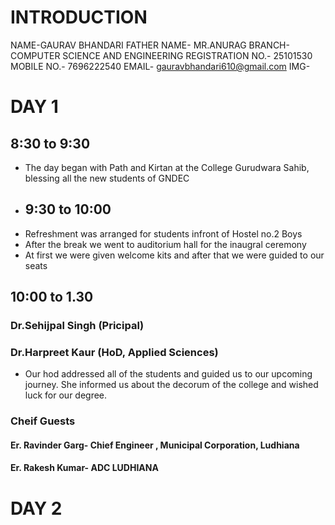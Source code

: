 # INTRODUCTION
NAME-GAURAV BHANDARI
FATHER NAME- MR.ANURAG
BRANCH- COMPUTER SCIENCE AND ENGINEERING
REGISTRATION NO.- 25101530
MOBILE NO.- 7696222540
EMAIL- gauravbhandari610@gmail.com
IMG-
# DAY 1
## 8:30 to 9:30
- The day began with Path and Kirtan at the College Gurudwara Sahib, blessing all the new students of GNDEC
- ## 9:30 to 10:00
- Refreshment was arranged for students infront of Hostel no.2 Boys
- After the break we went to auditorium hall for the inaugral ceremony
- At first we were given welcome kits and after that we were guided to our seats
## 10:00 to 1.30
### Dr.Sehijpal Singh (Pricipal)

###  Dr.Harpreet Kaur (HoD, Applied Sciences)
- Our hod addressed all of the students and guided us to our upcoming journey. She informed us about the decorum of the college and wished luck for our degree.
### Cheif Guests
#### Er. Ravinder Garg- Chief Engineer , Municipal Corporation, Ludhiana

#### Er. Rakesh Kumar- ADC LUDHIANA

# DAY 2

 
